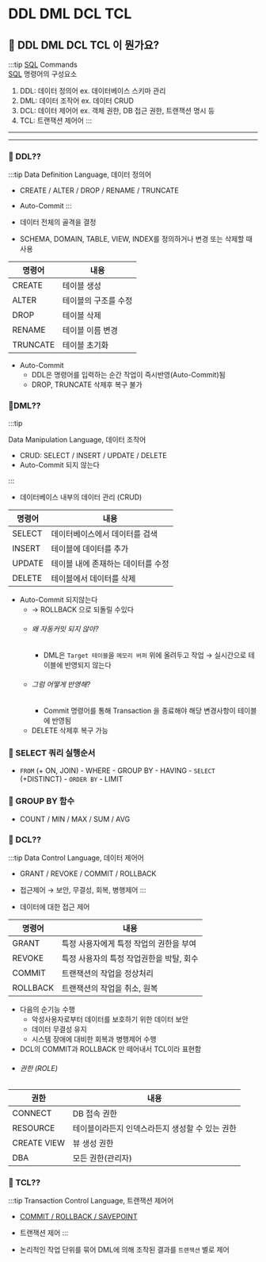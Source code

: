 # DDL DML DCL TCL

## 🐣 DDL DML DCL TCL 이 뭔가요?

:::tip
[SQL](./SQL.md) Commands  
[SQL](./SQL.md) 명령어의 구성요소

1. DDL: 데이터 정의어  ex. 데이터베이스 스키마 관리
2. DML: 데이터 조작어 ex. 데이터 CRUD
3. DCL: 데이터 제어어 ex. 객체 권한, DB 접근 권한, 트랜잭션 명시 등
4. TCL: 트랜잭션 제어어
:::
---
---

### 🐣 DDL??
:::tip
Data Definition Language, 데이터 정의어

- CREATE / ALTER / DROP / RENAME / TRUNCATE
- Auto-Commit
:::

- 데이터 전체의 골격을 결정
- SCHEMA, DOMAIN, TABLE, VIEW, INDEX를 정의하거나 변경 또는 삭제할 때 사용

| 명령어 | 내용 |
| --- | --- |
| CREATE | 테이블 생성 |
| ALTER | 테이블의 구조를 수정 |
| DROP | 테이블 삭제 |
| RENAME | 테이블 이름 변경 |
| TRUNCATE | 테이블 초기화 |
- Auto-Commit
    - DDL은 명령어를 입력하는 순간 작업이 즉시반영(Auto-Commit)됨
    - DROP, TRUNCATE 삭제후 복구 불가

### 🐣DML??

:::tip

Data Manipulation Language, 데이터 조작어

- CRUD: SELECT / INSERT / UPDATE / DELETE
- Auto-Commit 되지 않는다

:::

- 데이터베이스 내부의 데이터 관리 (CRUD)

| 명령어 | 내용 |
| --- | --- |
| SELECT | 데이터베이스에서 데이터를 검색 |
| INSERT | 테이블에 데이터를 추가 |
| UPDATE | 테이블 내에 존재하는 데이터를 수정 |
| DELETE | 테이블에서 데이터를 삭제 |
- Auto-Commit 되지않는다
    - → ROLLBACK 으로 되돌릴 수있다
    - ###### 왜 자동커밋 되지 않아?
        - DML은 `Target 테이블`을 `메모리 버퍼` 위에 올려두고 작업 → 실시간으로 테이블에 반영되지 않는다
    - ###### 그럼 어떻게 반영해?
        - Commit 명령어를 통해 Transaction 을 종료해야 해당 변경사항이 테이블에 반영됨
    - DELETE 삭제후 복구 가능

### 🥚 SELECT 쿼리 실행순서
- `FROM` (+ ON, JOIN) - WHERE - GROUP BY - HAVING - `SELECT` (+DISTINCT) - `ORDER BY` - LIMIT

### 🥚 GROUP BY 함수
- COUNT / MIN / MAX / SUM / AVG

### 🐣 DCL??

:::tip
Data Control Language, 데이터 제어어

- GRANT / REVOKE / COMMIT / ROLLBACK  
- 접근제어 → 보안, 무결성, 회복, 병행제어
:::

- 데이터에 대한 접근 제어

| 명령어 | 내용 |
| --- | --- |
| GRANT | 특정 사용자에게 특정 작업의 권한을 부여 |
| REVOKE | 특정 사용자의 특정 작업권한을 박탈, 회수 |
| COMMIT | 트랜잭션의 작업을 정상처리 |
| ROLLBACK | 트랜잭션의 작업을 취소, 원복 |
- 다음의 순기능 수행
    - 악성사용자로부터 데이터를 보호하기 위한 데이터 보안
    - 데이터 무결성 유지
    - 시스템 장애에 대비한 회복과 병행제어 수행
- DCL의 COMMIT과 ROLLBACK 만 떼어내서 TCL이라 표현함
- ###### 권한 (ROLE)
| 권한 | 내용 |
| --- | --- |
| CONNECT | DB 접속 권한 |
| RESOURCE | 테이블이라든지 인덱스라든지 생성할 수 있는 권한 |
| CREATE VIEW | 뷰 생성 권한 |
| DBA | 모든 권한(관리자) |

### 🐣 TCL??

:::tip
Transaction Control Language, 트랜잭션 제어어

- [COMMIT / ROLLBACK / SAVEPOINT](../transaction/Transaction.md)
- 트랜잭션 제어
:::

- 논리적인 작업 단위를 묶어 DML에 의해 조작된 결과를 `트랜잭션` 별로 제어

